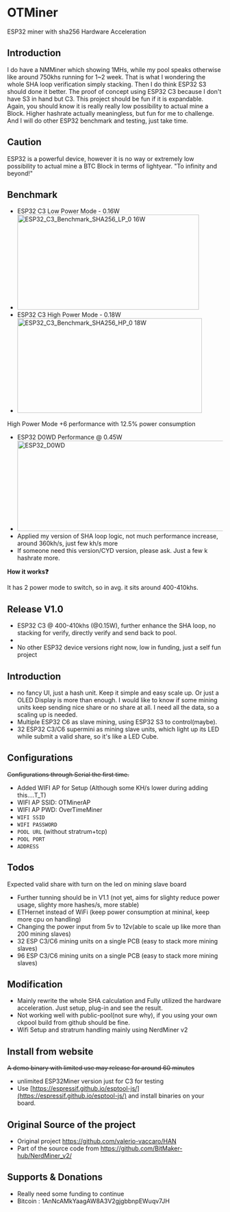 # OTMiner
ESP32 miner with sha256 Hardware Acceleration

## Introduction
I do have a NMMiner which showing 1MHs, while my pool speaks otherwise like around 750khs running for 1~2 week. That is what I wondering the whole SHA loop verification simply stacking. Then I do think ESP32 S3 should done it better. The proof of concept using ESP32 C3 because I don't have S3 in hand but C3. This project should be fun if it is expandable. Again, you should know it is really really low possibility to actual mine a Block. Higher hashrate actually meaningless, but fun for me to challenge. And I will do other ESP32 benchmark and testing, just take time.

## Caution
ESP32 is a powerful device, however it is no way or extremely low possibility to actual mine a BTC Block in terms of lightyear. "To infinity and beyond!"

## Benchmark
- ESP32 C3 Low Power Mode - 0.16W
- <img width="424" height="222" alt="ESP32_C3_Benchmark_SHA256_LP_0 16W" src="https://github.com/user-attachments/assets/015d1b74-52f9-47f0-a5d2-c63fb527512d" />
- ESP32 C3 High Power Mode - 0.18W
- <img width="431" height="221" alt="ESP32_C3_Benchmark_SHA256_HP_0 18W" src="https://github.com/user-attachments/assets/cd663d64-37b1-4df8-85a8-46cb10ef4ec2" />
High Power Mode +6 performance with 12.5% power consumption

- ESP32 D0WD Performance @ 0.45W
- <img width="551" height="211" alt="ESP32_D0WD" src="https://github.com/user-attachments/assets/0ea0ec6b-e717-4151-9eb6-87f82daea9a8" />
- Applied my version of SHA loop logic, not much performance increase, around 360kh/s, just few kh/s more
- If someone need this version/CYD version, please ask. Just a few k hashrate more.

**How it works❓**

It has 2 power mode to switch, so in avg. it sits around 400-410khs.

## Release V1.0
- ESP32 C3 @ 400-410khs (@0.15W), further enhance the SHA loop, no stacking for verify, directly verify and send back to pool.
-
- No other ESP32 device versions right now, low in funding, just a self fun project


## Introduction
- no fancy UI, just a hash unit. Keep it simple and easy scale up. Or just a OLED Display is more than enough. I would like to know if some mining units keep sending nice share or no share at all. I need all the data, so a scaling up is needed.
- Multiple ESP32 C6 as slave mining, using ESP32 S3 to control(maybe).
- 32 ESP32 C3/C6 supermini as mining slave units, which light up its LED while submit a valid share, so it's like a LED Cube. 

## Configurations
~~Configurations through Serial the first time.~~
- Added WIFI AP for Setup (Although some KH/s lower during adding this....T_T)
- WIFI AP SSID: OTMinerAP
- WIFI AP PWD: OverTimeMiner
- `WIFI SSID`
- `WIFI PASSWORD`
- `POOL URL` (without stratrum+tcp)
- `POOL PORT`
- `ADDRESS`

## Todos
Expected valid share with turn on the led on mining slave board
- Further tunning should be in V1.1 (not yet, aims for slighty reduce power usage, slighty more hashes/s, more stable)
- ETHernet instead of WiFi (keep power consumption at mininal, keep more cpu on handling)
- Changing the power input from 5v to 12v(able to scale up like more than 200 mining slaves)
- 32 ESP C3/C6 mining units on a single PCB (easy to stack more mining slaves)
- 96 ESP C3/C6 mining units on a single PCB (easy to stack more mining slaves)

## Modification
- Mainly rewrite the whole SHA calculation and Fully utilized the hardware acceleration. Just setup, plug-in and see the result.
- Not working well with public-pool(not sure why), if you using your own ckpool build from github should be fine.
- Wifi Setup and stratrum handling mainly using NerdMiner v2

## Install from website
~~A demo binary with limited use may release for around 60 minutes~~
- unlimited ESP32Miner version just for C3 for testing
- Use [https://espressif.github.io/esptool-js/](https://espressif.github.io/esptool-js/) and install binaries on your board.

## Original Source of the project
- Original project https://github.com/valerio-vaccaro/HAN
- Part of the source code from https://github.com/BitMaker-hub/NerdMiner_v2/

## Supports & Donations
- Really need some funding to continue
- Bitcoin : 1AnNcAMkYaagAW8A3V2gjgbbnpEWuqv7JH

